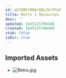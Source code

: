 ```yaml
---
id: qCS5BPrMOArOQLJGrOYpF
title: Retro 1 Resources
desc: ''
updated: 1645225706408
created: 1645225706408
stub: false
isDir: true
---
```

## Imported Assets
- ![Retro.jpg](/assets/retro.jpg)
